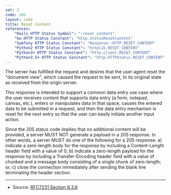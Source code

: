 ```yaml
---
set: 2
code: 205
layout: code
title: Reset Content
references:
    "Rails HTTP Status Symbol": ":reset_content"
    "Go HTTP Status Constant": "http.StatusResetContent"
    "Symfony HTTP Status Constant": "Response::HTTP_RESET_CONTENT"
    "Python2 HTTP Status Constant": "httplib.RESET_CONTENT"
    "Python3+ HTTP Status Constant": "http.client.RESET_CONTENT"
    "Python3.5+ HTTP Status Constant": "http.HTTPStatus.RESET_CONTENT"
---
```


The server has fulfilled the request and desires that the user agent
reset the "document view", which caused the request to be sent, to its
original state as received from the origin server.

This response is intended to support a common data entry use case where
the user receives content that supports data entry (a form, notepad,
canvas, etc.), enters or manipulates data in that space, causes the
entered data to be submitted in a request, and then the data entry
mechanism is reset for the next entry so that the user can easily
initiate another input action.

Since the 205 status code implies that no additional content will be
provided, a server MUST NOT generate a payload in a 205 response. In
other words, a server MUST do one of the following for a 205 response:
a) indicate a zero-length body for the response by including a
Content-Length header field with a value of 0; b) indicate a zero-length
payload for the response by including a Transfer-Encoding header field
with a value of chunked and a message body consisting of a single chunk
of zero-length; or, c) close the connection immediately after sending
the blank line terminating the header section.

---

* Source: [RFC7231 Section 6.3.6][1]

[1]: <{{site.rfcUrl}}/rfc7231#section-6.3.6>
